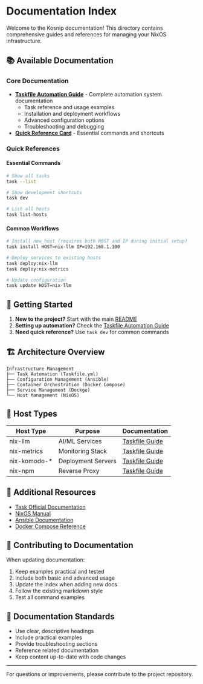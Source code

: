 # Documentation Index

Welcome to the Kosnip documentation! This directory contains comprehensive guides and references for managing your NixOS infrastructure.

## 📚 Available Documentation

### Core Documentation
- **[Taskfile Automation Guide](taskfile-automation.md)** - Complete automation system documentation
  - Task reference and usage examples
  - Installation and deployment workflows
  - Advanced configuration options
  - Troubleshooting and debugging
- **[Quick Reference Card](quick-reference.md)** - Essential commands and shortcuts

### Quick References

#### Essential Commands
```bash
# Show all tasks
task --list

# Show development shortcuts
task dev

# List all hosts
task list-hosts
```

#### Common Workflows
```bash
# Install new host (requires both HOST and IP during initial setup)
task install HOST=nix-llm IP=192.168.1.100

# Deploy services to existing hosts
task deploy:nix-llm
task deploy:nix-metrics

# Update configuration
task update HOST=nix-llm
```

## 🎯 Getting Started

1. **New to the project?** Start with the main [README](../README.md)
2. **Setting up automation?** Check the [Taskfile Automation Guide](taskfile-automation.md)
3. **Need quick reference?** Use `task dev` for common commands

## 🏗 Architecture Overview

```
Infrastructure Management
├── Task Automation (Taskfile.yml)
├── Configuration Management (Ansible)
├── Container Orchestration (Docker Compose)
├── Service Management (Dockge)
└── Host Management (NixOS)
```

## 🔧 Host Types

| Host Type | Purpose | Documentation |
|-----------|---------|---------------|
| nix-llm | AI/ML Services | [Taskfile Guide](taskfile-automation.md#deployment-tasks) |
| nix-metrics | Monitoring Stack | [Taskfile Guide](taskfile-automation.md#deployment-tasks) |
| nix-komodo-* | Deployment Servers | [Taskfile Guide](taskfile-automation.md#deployment-tasks) |
| nix-npm | Reverse Proxy | [Taskfile Guide](taskfile-automation.md#deployment-tasks) |

## 📖 Additional Resources

- [Task Official Documentation](https://taskfile.dev/)
- [NixOS Manual](https://nixos.org/manual/nixos/stable/)
- [Ansible Documentation](https://docs.ansible.com/)
- [Docker Compose Reference](https://docs.docker.com/compose/)

## 🤝 Contributing to Documentation

When updating documentation:

1. Keep examples practical and tested
2. Include both basic and advanced usage
3. Update the index when adding new docs
4. Follow the existing markdown style
5. Test all command examples

## 📝 Documentation Standards

- Use clear, descriptive headings
- Include practical examples
- Provide troubleshooting sections
- Reference related documentation
- Keep content up-to-date with code changes

---

For questions or improvements, please contribute to the project repository.
